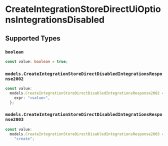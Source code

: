 # CreateIntegrationStoreDirectUiOptionsIntegrationsDisabled


## Supported Types

### `boolean`

```typescript
const value: boolean = true;
```

### `models.CreateIntegrationStoreDirectDisabledIntegrationsResponse2002`

```typescript
const value:
  models.CreateIntegrationStoreDirectDisabledIntegrationsResponse2002 = {
    expr: "<value>",
  };
```

### `models.CreateIntegrationStoreDirectDisabledIntegrationsResponse2003`

```typescript
const value:
  models.CreateIntegrationStoreDirectDisabledIntegrationsResponse2003 =
    "create";
```


